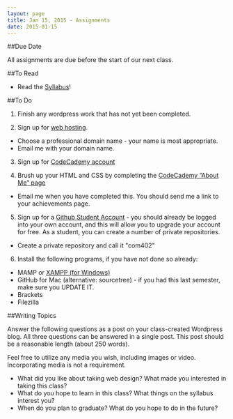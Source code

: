 ```yaml
---
layout: page
title: Jan 15, 2015 - Assignments
date: 2015-01-15
---
```


##Due Date

All assignments are due before the start of our next class.

##To Read

- Read the [Syllabus](/syllabus)!

##To Do

1. Finish any wordpress work that has not yet been completed.

2. Sign up for [web hosting](https://reclaimhosting.com/).  
  - Choose a professional domain name - your name is most appropriate.
  - Email me with your domain name.

3. Sign up for [CodeCademy account](http://www.codecademy.com)

4. Brush up your HTML and CSS by completing the [CodeCademy “About Me” page](http://www.codecademy.com/en/goals/web-beginner-en-3pc6w)
  - Email me when you have completed this.  You should send me a link to your achievements page.
  
  
5. Sign up for a [Github Student Account](https://education.github.com/discount_requests/new) - you should already be logged into your own account, and this will allow you to upgrade your account for free.  As a student, you can create a number of private repositories.
  - Create a private repository and call it "com402"

6. Install the following programs, if you have not done so already:
  - MAMP or [XAMPP (for Windows)](https://www.apachefriends.org/index.html)
  - GitHub for Mac (alternative: sourcetree) - if you had this last semester, make sure you UPDATE IT.
  - Brackets
  - Filezilla

##Writing Topics

Answer the following questions as a post on your class-created Wordpress blog.  All three questions can be answered in a single post.  This post should be a reasonable length (about 250 words).

Feel free to utilize any media you wish, including images or video.  Incorporating media is not a requirement.

- What did you like about taking web design?  What made you interested in taking this class?
- What do you hope to learn in this class?  What things on the syllabus interest you?
- When do you plan to graduate?  What do you hope to do in the future?
